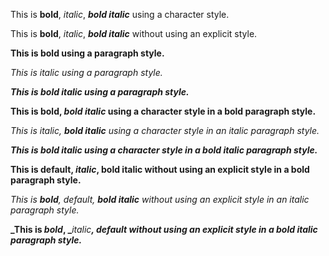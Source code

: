 This is **bold**, _italic_, **_bold italic_** using a character style\.

This is **bold**, _italic_, **_bold italic_** without using an explicit style\.



**This is bold using a paragraph style\.**

_This is italic using a paragraph style\._

**_This is bold italic using a paragraph style\._**



**This is bold, _bold italic_ using a character style in a bold paragraph style\.**

_This is italic, _**_bold italic_**_ using a character style in an italic paragraph style\._

**_This is bold italic using a character style in a bold italic paragraph style\._**



**This is **default**, **_italic_**, bold italic without using an explicit style in a bold paragraph style\.**

_This is _**bold**_, _default_, _**_bold italic_**_ without using an explicit style in an italic paragraph style\._

**_This is _bold_, _**_italic_**_, _**default**_ without using an explicit style in a bold italic paragraph style\._**

